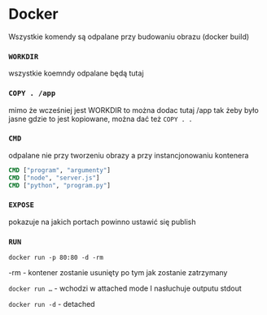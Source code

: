 # Docker

Wszystkie komendy są odpalane przy budowaniu obrazu (docker build)

### `WORKDIR`
wszystkie koemndy odpalane będą tutaj

### `COPY . /app`
mimo że wcześniej jest WORKDIR to można dodac tutaj /app tak żeby było jasne gdzie to jest kopiowane, można dać też `COPY . .`

### `CMD` 
odpalane nie przy tworzeniu obrazy a przy instancjonowaniu kontenera
```dockerfile
CMD ["program", "argumenty"]
CMD ["node", "server.js"]
CMD ["python", "program.py"]
```

### `EXPOSE`
pokazuje na jakich portach powinno ustawić się publish

### `RUN`
`docker run -p 80:80 -d -rm`

-rm - kontener zostanie usunięty po tym jak zostanie zatrzymany

`docker run …` - wchodzi w attached mode I nasłuchuje outputu stdout

`docker run -d` - detached
